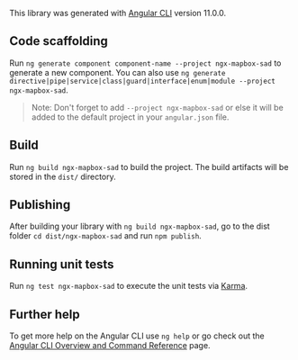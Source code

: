 This library was generated with [Angular CLI](https://github.com/angular/angular-cli) version 11.0.0.

## Code scaffolding

Run `ng generate component component-name --project ngx-mapbox-sad` to generate a new component. You can also use `ng generate directive|pipe|service|class|guard|interface|enum|module --project ngx-mapbox-sad`.

> Note: Don't forget to add `--project ngx-mapbox-sad` or else it will be added to the default project in your `angular.json` file.

## Build

Run `ng build ngx-mapbox-sad` to build the project. The build artifacts will be stored in the `dist/` directory.

## Publishing

After building your library with `ng build ngx-mapbox-sad`, go to the dist folder `cd dist/ngx-mapbox-sad` and run `npm publish`.

## Running unit tests

Run `ng test ngx-mapbox-sad` to execute the unit tests via [Karma](https://karma-runner.github.io).

## Further help

To get more help on the Angular CLI use `ng help` or go check out the [Angular CLI Overview and Command Reference](https://angular.io/cli) page.
